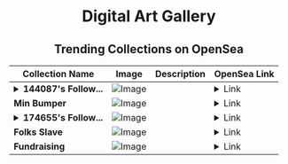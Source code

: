 <div align="center">

# Digital Art Gallery

## Trending Collections on OpenSea

| Collection Name                       | Image                                                                                     | Description                       | OpenSea Link                                                                                          |
|---------------------------------------|-------------------------------------------------------------------------------------------|-----------------------------------|--------------------------------------------------------------------------------------------------------|
| **<details><summary>144087's Follow...</summary>144087's Follower</details>** | ![Image](https://i.seadn.io/s/raw/files/19f9f090920392cc3650cbdf4361755b.png?w=500&auto=format?w=200&auto=format) |  | <details><summary>Link</summary>[144087's Follower](https://opensea.io/collection/144087-s-follower)</details> |
| **Min Bumper** | ![Image](https://i.seadn.io/s/raw/files/657bf869b6ea5bb49fb4f5bf2553f857.jpg?w=500&auto=format?w=200&auto=format) |  | <details><summary>Link</summary>[Min Bumper](https://opensea.io/collection/min-bumper)</details> |
| **<details><summary>174655's Follow...</summary>174655's Follower</details>** | ![Image](https://i.seadn.io/s/raw/files/19f9f090920392cc3650cbdf4361755b.png?w=500&auto=format?w=200&auto=format) |  | <details><summary>Link</summary>[174655's Follower](https://opensea.io/collection/174655-s-follower)</details> |
| **Folks Slave** | ![Image](https://i.seadn.io/s/raw/files/f048aff8e2afb13003ad917439ed2f62.jpg?w=500&auto=format?w=200&auto=format) |  | <details><summary>Link</summary>[Folks Slave](https://opensea.io/collection/folks-slave)</details> |
| **Fundraising** | ![Image](https://i.seadn.io/s/raw/files/4df2e1e42a20c75bbb2491a8880e3102.jpg?w=500&auto=format?w=200&auto=format) |  | <details><summary>Link</summary>[Fundraising](https://opensea.io/collection/fundraising-10)</details> |

</div>